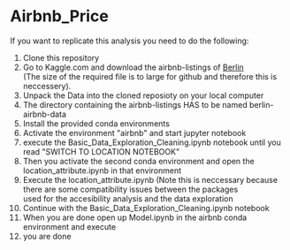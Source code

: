 # Airbnb_Price


If you want to replicate this analysis you need to do the following:
1. Clone this repository
2. Go to Kaggle.com and download the airbnb-listings of [Berlin](https://www.kaggle.com/brittabettendorf/berlin-airbnb-data) <br>
 (The size of the required file is to large for github and therefore this is neccessery).
3. Unpack the Data into the cloned reposioty on your local computer
4. The directory containing the airbnb-listings HAS to be named berlin-airbnb-data
5. Install the provided conda environments
6. Activate the environment "airbnb" and start jupyter notebook
7. execute the Basic_Data_Exploration_Cleaning.ipynb notebook until you read "SWITCH TO LOCATION NOTEBOOK"
8. Then you activate the second conda environment and open the location_attribute.ipynb in that environment
9. Execute the location_attribute.ipynb (Note this is neccessary because there are some compatibility issues between the packages <br>
   used for the accesibility analysis and the data exploration
10. Continue with the Basic_Data_Exploration_Cleaning.ipynb notebook
11. When you are done open up Model.ipynb in the airbnb conda environment and execute
12. you are done
